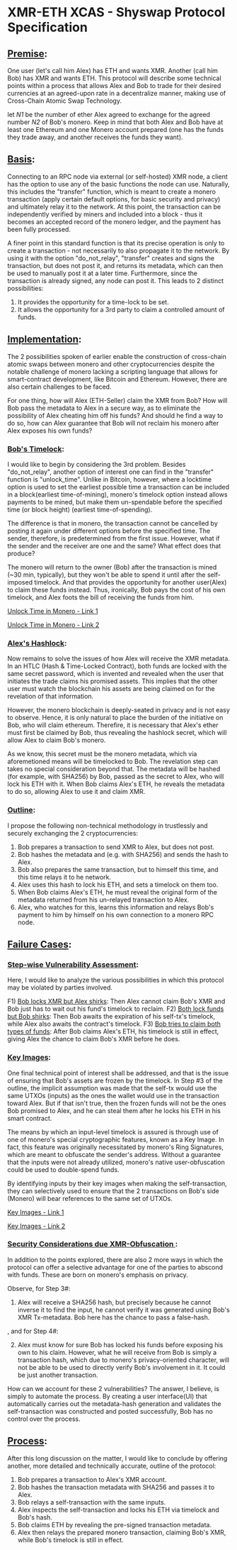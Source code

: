 # XMR-ETH XCAS - Shyswap Protocol Specification

## <u>Premise</u>:
One user (let's call him Alex) has ETH and wants XMR. Another (call him Bob) has XMR and wants ETH. This protocol will describe some technical points within a process that allows Alex and Bob to trade for their desired currencies at an agreed-upon rate in a decentralize manner, making use of Cross-Chain Atomic Swap Technology.

let *N1* be the number of ether Alex agreed to exchange for the agreed number *N2* of Bob's monero. Keep in mind that both Alex and Bob have at least one Ethereum and one Monero account prepared (one has the funds they trade away, and another receives the funds they want).


## <u>Basis</u>:
Connecting to an RPC node via external (or self-hosted) XMR node, a client has the option to use any of the basic functions the node can use. Naturally, this includes the "transfer" function, which is meant to create a monero transaction (apply certain default options, for basic security and privacy) and ultimately relay it to the network. At this point, the transaction can be independently verified by miners and included into a block - thus it becomes an accepted record of the monero ledger, and the payment has been fully processed.

A finer point in this standard function is that its precise operation is only to create a transaction - not necessarily to also propagate it to the network. By using it with the option "do_not_relay", "transfer" creates and signs the transaction, but does not post it, and returns its metadata, which can then be used to manually post it at a later time. Furthermore, since the transaction is already signed, any node can post it. This leads to 2 distinct possibilities:
1) It provides the opportunity for a time-lock to be set.
2) It allows the opportunity for a 3rd party to claim a controlled amount of funds.

## <u>Implementation</u>:
The 2 possibilities spoken of earlier enable the construction of cross-chain atomic swaps between monero and other cryptocurrencies despite the notable challenge of monero lacking a scripting language that allows for smart-contract development, like Bitcoin and Ethereum. However, there are also certain challenges to be faced.

For one thing, how will Alex (ETH-Seller) claim the XMR from Bob? How will Bob pass the metadata to Alex in a secure way, as to eliminate the possibility of Alex cheating him off his funds? And should he find a way to do so, how can Alex guarantee that Bob will not reclaim his monero after Alex exposes his own funds?

### <u>Bob's Timelock</u>:
I would like to begin by considering the 3rd problem. Besides "do_not_relay", another option of interest one can find in the "transfer" function is "unlock_time". Unlike in Bitcoin, however, where a locktime option is used to set the earliest possible time a transaction can be included in a block(earliest time-of-mining), monero's timelock option instead allows payments to be mined, but make them un-spendable before the specified time (or block height) (earliest time-of-spending).

The difference is that in monero, the transaction cannot be cancelled by posting it again under different options before the specified time. The sender, therefore, is predetermined from the first issue. However, what if the sender and the receiver are one and the same? What effect does that produce?

The monero will return to the owner (Bob) after the transaction is mined (~30 min, typically), but they won't be able to spend it until after the self-imposed timelock. And that provides the opportunity for another user(Alex) to claim these funds instead. Thus, ironically, Bob pays the cost of his own timelock, and Alex foots the bill of receiving the funds from him.

[Unlock Time in Monero - Link 1](https://web.getmonero.org/resources/moneropedia/unlocktime.html)

[Unlock Time in Monero - Link 2](https://monero.stackexchange.com/questions/1818/how-to-use-unlock-time)

### <u>Alex's Hashlock</u>:
Now remains to solve the issues of how Alex will receive the XMR metadata. In an HTLC (Hash & Time-Locked Contract), both funds are locked with the same secret password, which is invented and revealed when the user that initiates the trade claims his promised assets. This implies that the other user must watch the blockchain his assets are being claimed on for the revelation of that information.

However, the monero blockchain is deeply-seated in privacy and is not easy to observe. Hence, it is only natural to place the burden of the initiative on Bob, who will claim ethereum. Therefire, it is necessary that Alex's ether must first be claimed by Bob, thus revealing the hashlock secret, which will allow Alex to claim Bob's monero.

As we know, this secret must be the monero metadata, which via aforemetioned means will be timelocked to Bob. The revelation step can takes no special consideration beyond that. The metadata will be hashed (for example, with SHA256) by Bob, passed as the secret to Alex, who will lock his ETH with it. When Bob claims Alex's ETH, he reveals the metadata to do so, allowing Alex to use it and claim XMR.

### <u>Outline</u>:
I propose the following non-technical methodology in trustlessly and securely exchanging the 2 cryptocurrencies:

1) Bob prepares a transaction to send XMR to Alex, but does not post.
2) Bob hashes the metadata and (e.g. with SHA256) and sends the hash to Alex.
3) Bob also prepares the same transaction, but to himself this time, and this time relays it to he network.
4) Alex uses this hash to lock his ETH, and sets a timelock on them too.
5) When Bob claims Alex's ETH, he must reveal the original form of the metadata returned from his un-relayed transaction to Alex.
6) Alex, who watches for this, learns this information and relays Bob's payment to him by himself on his own connection to a monero RPC node.

## <u>Failure Cases</u>:
### <u>Step-wise Vulnerability Assessment</u>:
Here, I would like to analyze the various possibilities in which this protocol may be violated by parties involved.

F1) <u>Bob locks XMR but Alex shirks</u>: Then Alex cannot claim Bob's XMR and Bob just has to wait out his fund's timelock to reclaim.
F2) <u>Both lock funds but Bob shirks</u>: Then Bob awaits the expiration of his self-tx's timelock, while Alex also awaits the contract's timelock.
F3) <u>Bob tries to claim both types of funds</u>: After Bob claims Alex's ETH, his timelock is still in effect, giving Alex the chance to claim Bob's XMR before he does.

### <u>Key Images</u>:
One final technical point of interest shall be addressed, and that is the issue of ensuring that Bob's assets are frozen by the timelock. In Step #3 of the outline, the implicit assumption was made that the self-tx would use the same UTXOs (inputs) as the ones the wallet would use in the transaction toward Alex. But if that isn't true, then the frozen funds will not be the ones Bob promised to Alex, and he can steal them after he locks his ETH in his smart contract.

The means by which an input-level timelock is assured is through use of one of monero's special cryptographic features, known as a Key Image. In fact, this feature was originally necessitated by monero's Ring Signatures, which are meant to obfuscate the sender's address. Without a guarantee that the inputs were not already utilized, monero's native user-obfuscation could be used to double-spend funds.

By identifying inputs by their key images when making the self-transaction, they can selectively used to ensure that the 2 transactions on Bob's side (Monero) will bear references to the same set of UTXOs.

[Key Images - Link 1](https://monerodocs.org/public-address/standard-address/)

[Key Images - Link 2](https://monero.stackexchange.com/questions/2883/what-is-a-key-image)

### <u>Security Considerations due XMR-Obfuscation </u>:
In addition to the points explored, there are also 2 more ways in which the protocol can offer a selective advantage for one of the parties to abscond with funds. These are born on monero's emphasis on privacy.

Observe, for Step 3#:

1) Alex will receive a SHA256 hash, but precisely because he cannot inverse it to find the input, he cannot verify it was generated using Bob's XMR Tx-metadata. Bob here has the chance to pass a false-hash.

, and for Step 4#:

2) Alex must know for sure Bob has locked his funds before exposing his own to his claim. However, what he will receive from Bob is simply a transaction hash, which due to monero's privacy-oriented character, will not be able to be used to directly verify Bob's involvement in it. It could be just another transaction.

How can we account for these 2 vulnerabilities? The answer, I believe, is simply to automate the process. By creating a user interface(UI) that automatically carries out the metadata-hash generation and validates the self-transaction was constructed and posted successfully, Bob has no control over the process.

## <u>Process</u>:
After this long discussion on the matter, I would like to conclude by offering another, more detailed and technically accurate, outline of the protocol:
1) Bob prepares a transaction to Alex's XMR account.
2) Bob hashes the transaction metadata with SHA256 and passes it to Alex.
3) Bob relays a self-transaction with the same inputs.
4) Alex inspects the self-transaction and locks his ETH via timelock and Bob's hash.
5) Bob claims ETH by revealing the pre-signed transaction metadata.
6) Alex then relays the prepared monero transaction, claiming Bob's XMR, while Bob's timelock is still in effect.